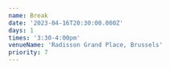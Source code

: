 ```yaml
---
name: Break
date: '2023-04-16T20:30:00.000Z'
days: 1
times: '3:30-4:00pm'
venueName: 'Radisson Grand Place, Brussels'
priority: 7
---
```



